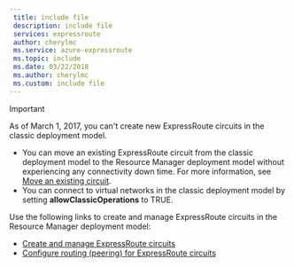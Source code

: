 ```yaml
---
 title: include file
 description: include file
 services: expressroute
 author: cherylmc
 ms.service: azure-expressroute
 ms.topic: include
 ms.date: 03/22/2018
 ms.author: cherylmc
 ms.custom: include file
---
```

> [!IMPORTANT]
> As of March 1, 2017, you can't create new ExpressRoute circuits in the classic deployment model.
> 
> - You can move an existing ExpressRoute circuit from the classic deployment model to the Resource Manager deployment model without experiencing any connectivity down time. For more information, see [Move an existing circuit](../articles/expressroute/expressroute-move.md).
> - You can connect to virtual networks in the classic deployment model by setting **allowClassicOperations** to TRUE.
> 
> Use the following links to create and manage ExpressRoute circuits in the Resource Manager deployment model:
> 
> - [Create and manage ExpressRoute circuits](../articles/expressroute/expressroute-howto-circuit-portal-resource-manager.md)<br>
> - [Configure routing (peering) for ExpressRoute circuits](../articles/expressroute/expressroute-howto-routing-portal-resource-manager.md)